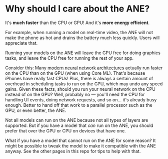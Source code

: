 # Why should I care about the ANE?

It's **much faster** than the CPU or GPU! And it's **more energy efficient**. 

For example, when running a model on real-time video, the ANE will not make the phone as hot and drains the battery much less quickly. Users will appreciate that.

Running your models on the ANE will leave the GPU free for doing graphics tasks, and leave the CPU free for running the rest of your app.

Consider this: Many [modern neural network architectures](https://machinethink.net/blog/mobile-architectures/) actually run faster on the CPU than on the GPU (when using Core ML). That's because iPhones have really fast CPUs! Plus, there is always a certain amount of overhead in scheduling tasks to run on the GPU, which may undo any speed gains. Given these facts, should you run your neural network on the CPU instead of on the GPU? Well, probably no — you'll need the CPU for handling UI events, doing network requests, and so on... it's already busy enough. Better to hand off that work to a parallel processor such as the GPU, or even better, the ANE.

Not all models can run on the ANE because not all types of layers are supported. But if you have a model that *can* run on the ANE, you should prefer that over the GPU or CPU on devices that have one.

What if you have a model that cannot run on the ANE for some reason? It might be possible to tweak the model to make it compatible with the ANE anyway. See the other pages in this repo for tips to help with that.
